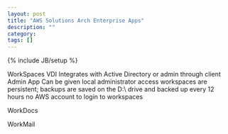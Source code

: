 ```yaml
---
layout: post
title: "AWS Solutions Arch Enterprise Apps"
description: ""
category: 
tags: []
---
```

{% include JB/setup %}

WorkSpaces
VDI
Integrates with Active Directory or admin through client Admin App
Can be given local administrator access
workspaces are persistent; backups are saved on the D:\ drive and backed up every 12 hours
no AWS account to login to workspaces

WorkDocs

WorkMail